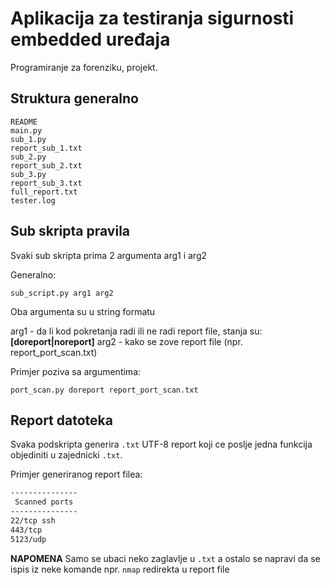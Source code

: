 # Aplikacija za testiranja sigurnosti embedded uređaja
Programiranje za forenziku, projekt.

## Struktura generalno

```shell
README
main.py
sub_1.py
report_sub_1.txt
sub_2.py
report_sub_2.txt
sub_3.py
report_sub_3.txt
full_report.txt
tester.log
```

## Sub skripta pravila

Svaki sub skripta prima 2 argumenta arg1 i arg2

Generalno:

```shell
sub_script.py arg1 arg2
```

Oba argumenta su u string formatu

arg1 - da li kod pokretanja radi ili ne radi report file, stanja su: **[doreport|noreport]**
arg2 - kako se zove report file (npr. report_port_scan.txt)


Primjer poziva sa argumentima:

```shell
port_scan.py doreport report_port_scan.txt
```

## Report datoteka

Svaka podskripta generira `.txt` UTF-8 report koji ce poslje jedna funkcija objediniti u zajednicki `.txt`.

Primjer generiranog report filea:

```report_port_scan.txt
---------------
 Scanned ports
---------------
22/tcp ssh
443/tcp
5123/udp
```

**NAPOMENA** Samo se ubaci neko zaglavlje u `.txt` a ostalo se napravi da se ispis iz neke komande npr. `nmap` redirekta u report file
